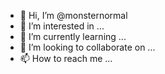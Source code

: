 - 👋 Hi, I’m @monsternormal
- 👀 I’m interested in ...
- 🌱 I’m currently learning ...
- 💞️ I’m looking to collaborate on ...
- 📫 How to reach me ...

<!---
monsternormal/monsternormal is a ✨ special ✨ repository because its `README.md` (this file) appears on your GitHub profile.
You can click the Preview link to take a look at your changes.
--->

